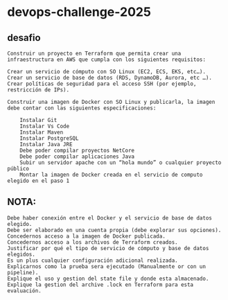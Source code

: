 # devops-challenge-2025

## desafio

	Construir un proyecto en Terraform que permita crear una infraestructura en AWS que cumpla con los siguientes requisitos:  

	Crear un servicio de cómputo con SO Linux (EC2, ECS, EKS, etc…).  
	Crear un servicio de base de datos (RDS, DynamoDB, Aurora, etc …).  
	Crear políticas de seguridad para el acceso SSH (por ejemplo, restricción de IPs).  
	
	Construir una imagen de Docker con SO Linux y publicarla, la imagen debe contar con las siguientes especificaciones:  
		
		Instalar Git  
		Instalar Vs Code  
		Instalar Maven  
		Instalar PostgreSQL  
		Instalar Java JRE  
		Debe poder compilar proyectos NetCore  
		Debe poder compilar aplicaciones Java  
		Subir un servidor apache con un “hola mundo” o cualquier proyecto público  
		Montar la imagen de Docker creada en el servicio de computo elegido en el paso 1   

## NOTA:

	Debe haber conexión entre el Docker y el servicio de base de datos elegido.  
	Debe ser elaborado en una cuenta propia (debe explorar sus opciones).  
	Concedernos acceso a la imagen de Docker publicada.  
	Concedernos acceso a los archivos de Terraform creados.  
	Justificar por qué el tipo de servicio de cómputo y base de datos elegidos.  
	Es un plus cualquier configuración adicional realizada.  
	Explicarnos como la prueba sera ejecutado (Manualmente or con un pipeline).  
	Explique el uso y gestion del state file y donde esta almacenado.  
	Explique la gestion del archive .lock en Terraform para esta evaluación.  
	